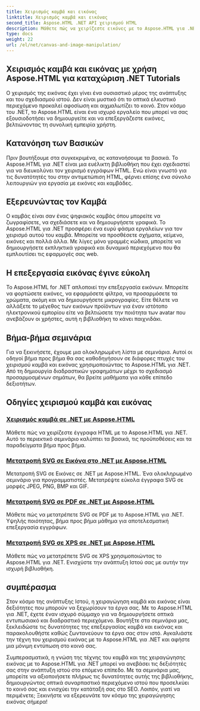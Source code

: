 ```yaml
---
title: Χειρισμός καμβά και εικόνας
linktitle: Χειρισμός καμβά και εικόνας
second_title: Aspose.HTML .NET API χειρισμού HTML
description: Μάθετε πώς να χειρίζεστε εικόνες με το Aspose.HTML για .NET μέσα από οδηγίες βήμα προς βήμα. Ανακαλύψτε τη δύναμη του καμβά και της επεξεργασίας εικόνας.
type: docs
weight: 22
url: /el/net/canvas-and-image-manipulation/
---
```


## Χειρισμός καμβά και εικόνας με χρήση Aspose.HTML για καταχώριση .NET Tutorials

Ο χειρισμός της εικόνας έχει γίνει ένα ουσιαστικό μέρος της ανάπτυξης και του σχεδιασμού ιστού. Δεν είναι μυστικό ότι το οπτικά ελκυστικό περιεχόμενο προκαλεί αφοσίωση και αιχμαλωτίζει το κοινό. Στον κόσμο του .NET, το Aspose.HTML είναι ένα ισχυρό εργαλείο που μπορεί να σας εξουσιοδοτήσει να δημιουργείτε και να επεξεργάζεστε εικόνες, βελτιώνοντας τη συνολική εμπειρία χρήστη.

## Κατανόηση των Βασικών

Πριν βουτήξουμε στα συγκεκριμένα, ας κατανοήσουμε τα βασικά. Το Aspose.HTML για .NET είναι μια ευέλικτη βιβλιοθήκη που έχει σχεδιαστεί για να διευκολύνει τον χειρισμό εγγράφων HTML. Ενώ είναι γνωστό για τις δυνατότητές του στην αντιμετώπιση HTML, φέρνει επίσης ένα σύνολο λειτουργιών για εργασία με εικόνες και καμβάδες.

## Εξερευνώντας τον Καμβά

Ο καμβάς είναι σαν ένας ψηφιακός καμβάς όπου μπορείτε να ζωγραφίσετε, να σχεδιάσετε και να δημιουργήσετε γραφικά. Το Aspose.HTML για .NET προσφέρει ένα ευρύ φάσμα εργαλείων για τον χειρισμό αυτού του καμβά. Μπορείτε να προσθέσετε σχήματα, κείμενο, εικόνες και πολλά άλλα. Με λίγες μόνο γραμμές κώδικα, μπορείτε να δημιουργήσετε εκπληκτικά γραφικά και δυναμικό περιεχόμενο που θα εμπλουτίσει τις εφαρμογές σας web.

## Η επεξεργασία εικόνας έγινε εύκολη

Το Aspose.HTML for .NET απλοποιεί την επεξεργασία εικόνων. Μπορείτε να φορτώσετε εικόνες, να εφαρμόσετε φίλτρα, να προσαρμόσετε τα χρώματα, ακόμη και να δημιουργήσετε μικρογραφίες. Είτε θέλετε να αλλάξετε το μέγεθος των εικόνων προϊόντων για έναν ιστότοπο ηλεκτρονικού εμπορίου είτε να βελτιώσετε την ποιότητα των avatar που ανεβάζουν οι χρήστες, αυτή η βιβλιοθήκη το κάνει παιχνιδάκι.

## Βήμα-βήμα σεμινάρια

Για να ξεκινήσετε, έχουμε μια ολοκληρωμένη λίστα με σεμινάρια. Αυτοί οι οδηγοί βήμα προς βήμα θα σας καθοδηγήσουν σε διάφορες πτυχές του χειρισμού καμβά και εικόνας χρησιμοποιώντας το Aspose.HTML για .NET. Από τη δημιουργία διαδραστικών γραφημάτων μέχρι το σχεδιασμό προσαρμοσμένων σημάτων, θα βρείτε μαθήματα για κάθε επίπεδο δεξιοτήτων.

## Οδηγίες χειρισμού καμβά και εικόνας
### [Χειρισμός καμβά σε .NET με Aspose.HTML](./manipulating-canvas/)
Μάθετε πώς να χειρίζεστε έγγραφα HTML με το Aspose.HTML για .NET. Αυτό το περιεκτικό σεμινάριο καλύπτει τα βασικά, τις προϋποθέσεις και τα παραδείγματα βήμα προς βήμα.
### [Μετατροπή SVG σε Εικόνα στο .NET με Aspose.HTML](./convert-svg-to-image/)
Μετατροπή SVG σε Εικόνες σε .NET με Aspose.HTML. Ένα ολοκληρωμένο σεμινάριο για προγραμματιστές. Μετατρέψτε εύκολα έγγραφα SVG σε μορφές JPEG, PNG, BMP και GIF.
### [Μετατροπή SVG σε PDF σε .NET με Aspose.HTML](./convert-svg-to-pdf/)
Μάθετε πώς να μετατρέπετε SVG σε PDF με το Aspose.HTML για .NET. Υψηλής ποιότητας, βήμα προς βήμα μάθημα για αποτελεσματική επεξεργασία εγγράφων.
### [Μετατροπή SVG σε XPS σε .NET με Aspose.HTML](./convert-svg-to-xps/)
Μάθετε πώς να μετατρέπετε SVG σε XPS χρησιμοποιώντας το Aspose.HTML για .NET. Ενισχύστε την ανάπτυξη Ιστού σας με αυτήν την ισχυρή βιβλιοθήκη.

## συμπέρασμα

Στον κόσμο της ανάπτυξης Ιστού, η χειραγώγηση καμβά και εικόνας είναι δεξιότητες που μπορούν να ξεχωρίσουν τα έργα σας. Με το Aspose.HTML για .NET, έχετε έναν ισχυρό σύμμαχο για να δημιουργήσετε οπτικά εντυπωσιακό και διαδραστικό περιεχόμενο. Βουτήξτε στα σεμινάρια μας, ξεκλειδώστε τις δυνατότητες της επεξεργασίας καμβά και εικόνας και παρακολουθήστε καθώς ζωντανεύουν τα έργα σας στον ιστό. Αγκαλιάστε την τέχνη του χειρισμού εικόνας με το Aspose.HTML για .NET και αφήστε μια μόνιμη εντύπωση στο κοινό σας.

Συμπερασματικά, η γνώση της τέχνης του καμβά και της χειραγώγησης εικόνας με το Aspose.HTML για .NET μπορεί να ανεβάσει τις δεξιότητές σας στην ανάπτυξη ιστού στο επόμενο επίπεδο. Με τα σεμινάρια μας, μπορείτε να αξιοποιήσετε πλήρως τις δυνατότητες αυτής της βιβλιοθήκης, δημιουργώντας οπτικά συναρπαστικό περιεχόμενο ιστού που προσελκύει το κοινό σας και ενισχύει την κατάταξή σας στο SEO. Λοιπόν, γιατί να περιμένετε; Ξεκινήστε να εξερευνάτε τον κόσμο της χειραγώγησης εικόνας σήμερα!